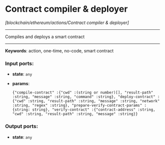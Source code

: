 # Contract compiler & deployer

_[blockchain/ethereum/actions/Contract compiler & deployer]_

---

Compiles and deploys a smart contract  

---

__Keywords__: action, one-time, no-code, smart contract

### Input ports:

* __state__: ` any `


* __params__: 
    ```
    {"compile-contract" :{"cwd" :(string or number)[], "result-path" :string, "message" :string, "command" :string}, "deploy-contract" :{"cwd" :string, "result-path" :string, "message" :string, "network" :string, "regex" :string}, "prepare-verify-contract-params" :{string: string}, "verify-contract" :{"contract-address" :string, "cwd" :string, "result-path" :string, "message" :string}}
    ```

### Output ports:

* __state__: ` any `

